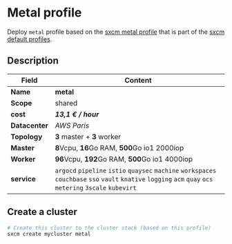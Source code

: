 # Metal profile

Deploy `metal` profile based on the [sxcm metal profile](https://raw.githubusercontent.com/startxfr/sxcm/main/src/profiles/install-config-metal.yml) that is part of the [sxcm default profiles](../../3-profiles).

## Description

| Field          | Content                                                                                                                                                      |
| -------------- | ------------------------------------------------------------------------------------------------------------------------------------------------------------ |
| **Name**       | **metal**                                                                                                                                                    |
| **Scope**      | shared                                                                                                                                                       |
| **cost**       | ***13,1 € / hour***                                                                                                                                          |
| **Datacenter** | _AWS Paris_                                                                                                                                                  |
| **Topology**   | **3** master + **3** worker                                                                                                                                  |
| **Master**     | **8**Vcpu, **16**Go RAM, **500**Go io1 2000iop                                                                                                               |
| **Worker**     | **96**Vcpu, **192**Go RAM, **500**Go io1 4000iop                                                                                                             |
| **service**    | `argocd` `pipeline` `istio` `quaysec` `machine` `workspaces` `couchbase` `sso` `vault` `knative` `logging` `acm` `quay` `ocs` `metering` `3scale` `kubevirt` |

## Create a cluster

```bash
# Create this cluster to the cluster stack (based on this profile)
sxcm create mycluster metal
```
